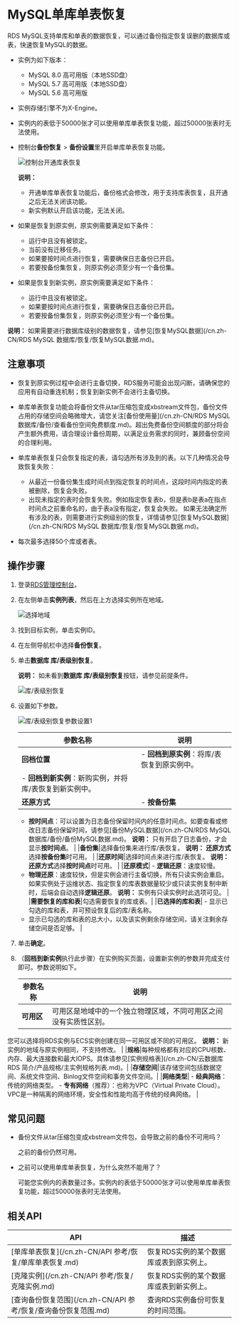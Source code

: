 # MySQL单库单表恢复

RDS MySQL支持单库和单表的数据恢复，可以通过备份指定恢复误删的数据库或表，快速恢复MySQL的数据。

-   实例为如下版本：
    -   MySQL 8.0 高可用版（本地SSD盘）
    -   MySQL 5.7 高可用版（本地SSD盘）
    -   MySQL 5.6 高可用版
-   实例存储引擎不为X-Engine。
-   实例内的表低于50000张才可以使用单库单表恢复功能，超过50000张表时无法使用。
-   控制台**备份恢复** \> **备份设置**里开启单库单表恢复功能。

    ![控制台开通库表恢复](https://static-aliyun-doc.oss-accelerate.aliyuncs.com/assets/img/zh-CN/2646037061/p44546.png)

    **说明：**

    -   开通单库单表恢复功能后，备份格式会修改，用于支持库表恢复，且开通之后无法关闭该功能。
    -   新实例默认开启该功能，无法关闭。
-   如果是恢复到原实例，原实例需要满足如下条件：
    -   运行中且没有被锁定。
    -   当前没有迁移任务。
    -   如果要按时间点进行恢复，需要确保日志备份已开启。
    -   若要按备份集恢复，则原实例必须至少有一个备份集。
-   如果是恢复到新实例，原实例需要满足如下条件：
    -   运行中且没有被锁定。
    -   如果要按时间点进行恢复，需要确保日志备份已开启。
    -   若要按备份集恢复，则原实例必须至少有一个备份集。

**说明：** 如果需要进行数据库级别的数据恢复，请参见[恢复MySQL数据](/cn.zh-CN/RDS MySQL 数据库/恢复/恢复MySQL数据.md)。

## 注意事项

-   恢复到原实例过程中会进行主备切换，RDS服务可能会出现闪断，请确保您的应用有自动重连机制；恢复到新实例不会进行主备切换。
-   单库单表恢复功能会将备份文件从tar压缩包变成xbstream文件包，备份文件占用的存储空间会略微增大，请您关注[备份使用量](/cn.zh-CN/RDS MySQL 数据库/备份/查看备份空间免费额度.md)。超出免费备份空间额度的部分将会产生额外费用，请合理设计备份周期，以满足业务需求的同时，兼顾备份空间的合理利用。
-   单库单表恢复只会恢复指定的表，请勾选所有涉及到的表。以下几种情况会导致恢复失败：

    -   从最近一份备份集生成时间点到指定恢复的时间点，这段时间内指定的表被删除，恢复会失败。
    -   出现未指定的表时会恢复失败。例如指定恢复表b，但是表b是表a在指点时间点之前重命名的，由于表a没有指定，恢复会失败。
    如果无法确定所有涉及的表，则需要进行实例级别的恢复，详情请参见[恢复MySQL数据](/cn.zh-CN/RDS MySQL 数据库/恢复/恢复MySQL数据.md)。

-   每次最多选择50个库或者表。

## 操作步骤

1.  登录[RDS管理控制台](https://rds.console.aliyun.com/)。

2.  在左侧单击**实例列表**，然后在上方选择实例所在地域。

    ![选择地域](https://static-aliyun-doc.oss-accelerate.aliyuncs.com/assets/img/zh-CN/3074469951/p36543.png)

3.  找到目标实例，单击实例ID。

4.  在左侧导航栏中选择**备份恢复**。

5.  单击**数据库 库/表级别恢复**。

    **说明：** 如未看到**数据库 库/表级别恢复**按钮，请参见前提条件。

    ![库/表级别恢复](https://static-aliyun-doc.oss-accelerate.aliyuncs.com/assets/img/zh-CN/2646037061/p37783.png)

6.  设置如下参数。

    ![库/表级别恢复参数设置1](https://static-aliyun-doc.oss-accelerate.aliyuncs.com/assets/img/zh-CN/4313729951/p37784.png)

    |参数名称|说明|
    |----|--|
    |**回档位置**|    -   **回档到原实例**：将库/表恢复到原实例中。
    -   **回档到新实例**：新购实例，并将库/表恢复到新实例中。 |
    |**还原方式**|    -   **按备份集**
    -   **按时间点**：可以设置为日志备份保留时间内的任意时间点。如要查看或修改日志备份保留时间，请参见[备份MySQL数据](/cn.zh-CN/RDS MySQL 数据库/备份/备份MySQL数据.md)。
**说明：** 只有开启了日志备份，才会显示**按时间点**。 |
    |**备份集**|选择备份集来进行库/表恢复。 **说明：** **还原方式**选择**按备份集**时可用。 |
    |**还原时间**|选择时间点来进行库/表恢复。 **说明：** **还原方式**选择**按时间点**时可用。 |
    |**还原模式**|    -   **逻辑还原**：速度较慢。
    -   **物理还原**：速度较快，但是实例会进行主备切换，所有只读实例会重启。如果实例处于运维状态、指定恢复的库表数据量较少或只读实例复制中断时，后端会自动选择**逻辑还原**。
**说明：** 实例有只读实例时此选项可见。 |
    |**需要恢复的库和表**|勾选需要恢复的库或表。|
    |**已选择的库和表**|    -   显示已勾选的库和表，并可预设恢复后的库/表名称。
    -   显示已勾选的库和表的总大小，以及该实例剩余存储空间，请关注剩余存储空间是否足够。 |

7.  单击**确定**。

8.  （**回档到新实例**执行此步骤）在实例购买页面，设置新实例的参数并完成支付即可。参数说明如下。

    |参数名称|说明|
    |----|--|
    |**可用区**|可用区是地域中的一个独立物理区域，不同可用区之间没有实质性区别。

 您可以选择将RDS实例与ECS实例创建在同一可用区或不同的可用区。 **说明：** 新实例的地域与原实例相同，不支持修改。 |
    |**规格**|每种规格都有对应的CPU核数、内存、最大连接数和最大IOPS。具体请参见[实例规格表](/cn.zh-CN/云数据库 RDS 简介/产品规格/主实例规格列表.md)。|
    |**存储空间**|该存储空间包括数据空间、系统文件空间、Binlog文件空间和事务文件空间。|
    |**网络类型**|    -   **经典网络**：传统的网络类型。
    -   **专有网络**（推荐）：也称为VPC（Virtual Private Cloud）。VPC是一种隔离的网络环境，安全性和性能均高于传统的经典网络。 |


## 常见问题

-   备份文件从tar压缩包变成xbstream文件包，会导致之前的备份不可用吗？

    之前的备份仍然可用。

-   之前可以使用单库单表恢复，为什么突然不能用了？

    可能您实例内的表数量过多。实例内的表低于50000张才可以使用单库单表恢复功能，超过50000张表时无法使用。


## 相关API

|API|描述|
|---|--|
|[单库单表恢复](/cn.zh-CN/API 参考/恢复/单库单表恢复.md)|恢复RDS实例的某个数据库或表到原实例上。|
|[克隆实例](/cn.zh-CN/API 参考/恢复/克隆实例.md)|恢复RDS实例的某个数据库或表到新实例上。|
|[查询备份恢复范围](/cn.zh-CN/API 参考/恢复/查询备份恢复范围.md)|查询RDS实例备份可恢复的时间范围。|

